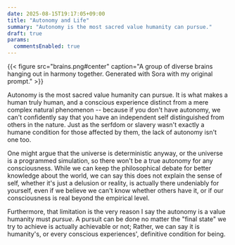 ```yaml
---
date: 2025-08-15T19:17:05+09:00
title: "Autonomy and Life"
summary: "Autonomy is the most sacred value humanity can pursue."
draft: true
params:
  commentsEnabled: true
---
```

{{< figure src="brains.png#center" caption="A group of diverse brains hanging out in harmony together. Generated with Sora with my original prompt." >}}

Autonomy is the most sacred value humanity can pursue. It is what makes a human truly human, and a conscious experience distinct from a mere complex natural phenomenon -- because if you don't have autonomy, we can't confidently say that you have an independent self distinguished from others in the nature. Just as the serfdom or slavery wasn't exactly a humane condition for those affected by them, the lack of autonomy isn't one too.

One might argue that the universe is deterministic anyway, or the universe is a programmed simulation, so there won't be a true autonomy for any consciousness. While we can keep the philosophical debate for better knowledge about the world, we can say this does not explain the sense of self, whether it's just a delusion or reality, is actually there undeniably for yourself, even if we believe we can't know whether others have it, or if our consciousness is real beyond the empirical level.

Furthermore, that limitation is the very reason I say the autonomy is a value humanity must *pursue*. A pursuit can be done no matter the "final state" we try to achieve is actually achievable or not; Rather, we can say it is humanity's, or every conscious experiences', definitive condition for being.
